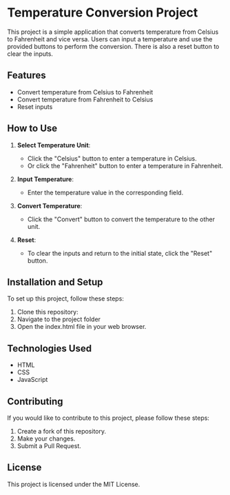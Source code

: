 # Temperature Conversion Project

This project is a simple application that converts temperature from Celsius to Fahrenheit and vice versa. Users can input a temperature and use the provided buttons to perform the conversion. There is also a reset button to clear the inputs.

## Features

- Convert temperature from Celsius to Fahrenheit
- Convert temperature from Fahrenheit to Celsius
- Reset inputs

## How to Use

1. **Select Temperature Unit**:
   - Click the "Celsius" button to enter a temperature in Celsius.
   - Or click the "Fahrenheit" button to enter a temperature in Fahrenheit.

2. **Input Temperature**:
   - Enter the temperature value in the corresponding field.

3. **Convert Temperature**:
   - Click the "Convert" button to convert the temperature to the other unit.

4. **Reset**:
   - To clear the inputs and return to the initial state, click the "Reset" button.

## Installation and Setup

To set up this project, follow these steps:

1. Clone this repository:
2. Navigate to the project folder 
3. Open the index.html file in your web browser.

## Technologies Used

- HTML
- CSS
- JavaScript

## Contributing

If you would like to contribute to this project, please follow these steps:

1. Create a fork of this repository.
2. Make your changes.
3. Submit a Pull Request.

## License

This project is licensed under the MIT License.